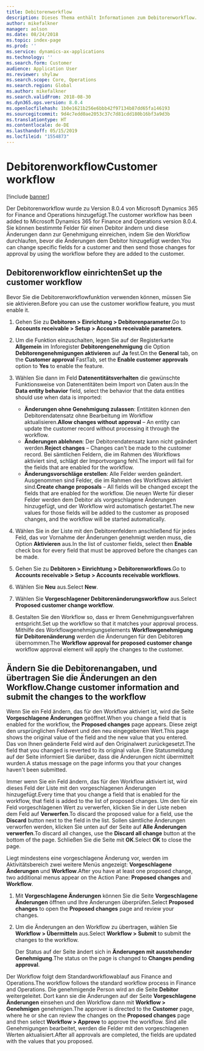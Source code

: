 ```yaml
---
title: Debitorenworkflow
description: Dieses Thema enthält Informationen zum Debitorenworkflow. Sie ändern bestimmte Felder für einen Debitor und senden diese Änderungen zur Genehmigung, indem Sie den Workflow durchlaufen, bevor die Änderungen dem Debitor hinzugefügt werden.
author: mikefalkner
manager: aolson
ms.date: 08/24/2018
ms.topic: index-page
ms.prod: ''
ms.service: dynamics-ax-applications
ms.technology: ''
ms.search.form: Customer
audience: Application User
ms.reviewer: shylaw
ms.search.scope: Core, Operations
ms.search.region: Global
ms.author: mikefalkner
ms.search.validFrom: 2018-08-30
ms.dyn365.ops.version: 8.0.4
ms.openlocfilehash: 1b0e1621b256e6bbb42f97134b87dd65fa146193
ms.sourcegitcommit: 9d4c7edd0ae2053c37c7d81cdd180b16bf3a9d3b
ms.translationtype: HT
ms.contentlocale: de-DE
ms.lasthandoff: 05/15/2019
ms.locfileid: "1554873"
---
```

# <a name="customer-workflow"></a><span data-ttu-id="c84f5-104">Debitorenworkflow</span><span class="sxs-lookup"><span data-stu-id="c84f5-104">Customer workflow</span></span>

[!include [banner](../includes/banner.md)]

<span data-ttu-id="c84f5-105">Der Debitorenworkflow wurde zu Version 8.0.4 von Microsoft Dynamics 365 for Finance and Operations hinzugefügt.</span><span class="sxs-lookup"><span data-stu-id="c84f5-105">The customer workflow has been added to Microsoft Dynamics 365 for Finance and Operations version 8.0.4.</span></span> <span data-ttu-id="c84f5-106">Sie können bestimmte Felder für einen Debitor ändern und diese Änderungen dann zur Genehmigung einreichen, indem Sie den Workflow durchlaufen, bevor die Änderungen dem Debitor hinzugefügt werden.</span><span class="sxs-lookup"><span data-stu-id="c84f5-106">You can change specific fields for a customer and then send those changes for approval by using the workflow before they are added to the customer.</span></span>

## <a name="set-up-the-customer-workflow"></a><span data-ttu-id="c84f5-107">Debitorenworkflow einrichten</span><span class="sxs-lookup"><span data-stu-id="c84f5-107">Set up the customer workflow</span></span>

<span data-ttu-id="c84f5-108">Bevor Sie die Debitorenworkflowfunktion verwenden können, müssen Sie sie aktivieren.</span><span class="sxs-lookup"><span data-stu-id="c84f5-108">Before you can use the customer workflow feature, you must enable it.</span></span>

1. <span data-ttu-id="c84f5-109">Gehen Sie zu **Debitoren \> Einrichtung \> Debitorenparameter**.</span><span class="sxs-lookup"><span data-stu-id="c84f5-109">Go to **Accounts receivable \> Setup \> Accounts receivable parameters**.</span></span>
2. <span data-ttu-id="c84f5-110">Um die Funktion einzuschalten, legen Sie auf der Registerkarte **Allgemein** im Inforegister **Debitorengenehmigung** die Option **Debitorengenehmigungen aktivieren** auf **Ja** fest.</span><span class="sxs-lookup"><span data-stu-id="c84f5-110">On the **General** tab, on the **Customer approval** FastTab, set the **Enable customer approvals** option to **Yes** to enable the feature.</span></span>
3. <span data-ttu-id="c84f5-111">Wählen Sie dann im Feld **Datenentitätsverhalten** die gewünschte Funktionsweise von Datenentitäten beim Import von Daten aus:</span><span class="sxs-lookup"><span data-stu-id="c84f5-111">In the **Data entity behavior** field, select the behavior that the data entities should use when data is imported:</span></span>

    - <span data-ttu-id="c84f5-112">**Änderungen ohne Genehmigung zulassen**: Entitäten können den Debitorendatensatz ohne Bearbeitung im Workflow aktualisieren.</span><span class="sxs-lookup"><span data-stu-id="c84f5-112">**Allow changes without approval** – An entity can update the customer record without processing it through the workflow.</span></span>
    - <span data-ttu-id="c84f5-113">**Änderungen ablehnen**: Der Debitorendatensatz kann nicht geändert werden.</span><span class="sxs-lookup"><span data-stu-id="c84f5-113">**Reject changes** – Changes can't be made to the customer record.</span></span> <span data-ttu-id="c84f5-114">Bei sämtlichen Feldern, die im Rahmen des Workflows aktiviert sind, schlägt der Importvorgang fehl.</span><span class="sxs-lookup"><span data-stu-id="c84f5-114">The import will fail for the fields that are enabled for the workflow.</span></span>
    - <span data-ttu-id="c84f5-115">**Änderungsvorschläge erstellen**: Alle Felder werden geändert. Ausgenommen sind Felder, die im Rahmen des Workflows aktiviert sind.</span><span class="sxs-lookup"><span data-stu-id="c84f5-115">**Create change proposals** – All fields will be changed except the fields that are enabled for the workflow.</span></span> <span data-ttu-id="c84f5-116">Die neuen Werte für dieser Felder werden dem Debitor als vorgeschlagene Änderungen hinzugefügt, und der Workflow wird automatisch gestartet.</span><span class="sxs-lookup"><span data-stu-id="c84f5-116">The new values for those fields will be added to the customer as proposed changes, and the workflow will be started automatically.</span></span>

4. <span data-ttu-id="c84f5-117">Wählen Sie in der Liste mit den Debitorenfeldern anschließend für jedes Feld, das vor Vornahme der Änderungen genehmigt werden muss, die Option **Aktivieren** aus.</span><span class="sxs-lookup"><span data-stu-id="c84f5-117">In the list of customer fields, select then **Enable** check box for every field that must be approved before the changes can be made.</span></span>
5. <span data-ttu-id="c84f5-118">Gehen Sie zu **Debitoren \> Einrichtung \> Debitorenworkflows**.</span><span class="sxs-lookup"><span data-stu-id="c84f5-118">Go to **Accounts receivable \> Setup \> Accounts receivable workflows**.</span></span>
6. <span data-ttu-id="c84f5-119">Wählen Sie **Neu** aus.</span><span class="sxs-lookup"><span data-stu-id="c84f5-119">Select **New**.</span></span>
7. <span data-ttu-id="c84f5-120">Wählen Sie **Vorgeschlagener Debitorenänderungsworkflow** aus.</span><span class="sxs-lookup"><span data-stu-id="c84f5-120">Select **Proposed customer change workflow**.</span></span> 
8. <span data-ttu-id="c84f5-121">Gestalten Sie den Workflow so, dass er Ihrem Genehmigungsverfahren entspricht.</span><span class="sxs-lookup"><span data-stu-id="c84f5-121">Set up the workflow so that it matches your approval process.</span></span> <span data-ttu-id="c84f5-122">Mithilfe des Workflowgenehmigungselements **Workflowgenehmigung für Debitorenänderung** werden die Änderungen für den Debitoren übernommen.</span><span class="sxs-lookup"><span data-stu-id="c84f5-122">The **Workflow approval for proposed customer change** workflow approval element will apply the changes to the customer.</span></span>

## <a name="change-customer-information-and-submit-the-changes-to-the-workflow"></a><span data-ttu-id="c84f5-123">Ändern Sie die Debitorenangaben, und übertragen Sie die Änderungen an den Workflow.</span><span class="sxs-lookup"><span data-stu-id="c84f5-123">Change customer information and submit the changes to the workflow</span></span>

<span data-ttu-id="c84f5-124">Wenn Sie ein Feld ändern, das für den Workflow aktiviert ist, wird die Seite **Vorgeschlagene Änderungen** geöffnet.</span><span class="sxs-lookup"><span data-stu-id="c84f5-124">When you change a field that is enabled for the workflow, the **Proposed changes** page appears.</span></span> <span data-ttu-id="c84f5-125">Diese zeigt den ursprünglichen Feldwert und den neu eingegebenen Wert.</span><span class="sxs-lookup"><span data-stu-id="c84f5-125">This page shows the original value of the field and the new value that you entered.</span></span> <span data-ttu-id="c84f5-126">Das von Ihnen geänderte Feld wird auf den Originalwert zurückgesetzt.</span><span class="sxs-lookup"><span data-stu-id="c84f5-126">The field that you changed is reverted to its original value.</span></span> <span data-ttu-id="c84f5-127">Eine Statusmeldung auf der Seite informiert Sie darüber, dass die Änderungen nicht übermittelt wurden.</span><span class="sxs-lookup"><span data-stu-id="c84f5-127">A status message on the page informs you that your changes haven't been submitted.</span></span>

<span data-ttu-id="c84f5-128">Immer wenn Sie ein Feld ändern, das für den Workflow aktiviert ist, wird dieses Feld der Liste mit den vorgeschlagenen Änderungen hinzugefügt.</span><span class="sxs-lookup"><span data-stu-id="c84f5-128">Every time that you change a field that is enabled for the workflow, that field is added to the list of proposed changes.</span></span> <span data-ttu-id="c84f5-129">Um den für ein Feld vorgeschlagenen Wert zu verwerfen, klicken Sie in der Liste neben dem Feld auf **Verwerfen**.</span><span class="sxs-lookup"><span data-stu-id="c84f5-129">To discard the proposed value for a field, use the **Discard** button next to the field in the list.</span></span> <span data-ttu-id="c84f5-130">Sollen sämtliche Änderungen verworfen werden, klicken Sie unten auf der Seite auf **Alle Änderungen verwerfen**.</span><span class="sxs-lookup"><span data-stu-id="c84f5-130">To discard all changes, use the **Discard all change** button at the bottom of the page.</span></span> <span data-ttu-id="c84f5-131">Schließen Sie die Seite mit **OK**.</span><span class="sxs-lookup"><span data-stu-id="c84f5-131">Select **OK** to close the page.</span></span>

<span data-ttu-id="c84f5-132">Liegt mindestens eine vorgeschlagene Änderung vor, werden im Aktivitätsbereich zwei weitere Menüs angezeigt: **Vorgeschlagene Änderungen** und **Workflow**.</span><span class="sxs-lookup"><span data-stu-id="c84f5-132">After you have at least one proposed change, two additional menus appear on the Action Pane: **Proposed changes** and **Workflow**.</span></span>

1. <span data-ttu-id="c84f5-133">Mit **Vorgeschlagene Änderungen** können Sie die Seite **Vorgeschlagene Änderungen** öffnen und Ihre Änderungen überprüfen.</span><span class="sxs-lookup"><span data-stu-id="c84f5-133">Select **Proposed changes** to open the **Proposed changes** page and review your changes.</span></span>
2. <span data-ttu-id="c84f5-134">Um die Änderungen an den Workflow zu übertragen, wählen Sie **Workflow \> Übermitteln** aus.</span><span class="sxs-lookup"><span data-stu-id="c84f5-134">Select **Workflow \> Submit** to submit the changes to the workflow.</span></span>

    <span data-ttu-id="c84f5-135">Der Status auf der Seite ändert sich in **Änderungen mit ausstehender Genehmigung**.</span><span class="sxs-lookup"><span data-stu-id="c84f5-135">The status on the page is changed to **Changes pending approval**.</span></span>

<span data-ttu-id="c84f5-136">Der Workflow folgt dem Standardworkflowablauf aus Finance and Operations.</span><span class="sxs-lookup"><span data-stu-id="c84f5-136">The workflow follows the standard workflow process in Finance and Operations.</span></span> <span data-ttu-id="c84f5-137">Die genehmigende Person wird an die Seite **Debitor** weitergeleitet. Dort kann sie die Änderungen auf der Seite **Vorgeschlagene Änderungen** einsehen und den Workflow dann mit **Workflow \> Genehmigen** genehmigen.</span><span class="sxs-lookup"><span data-stu-id="c84f5-137">The approver is directed to the **Customer** page, where he or she can review the changes on the **Proposed changes** page and then select **Workflow \> Approve** to approve the workflow.</span></span> <span data-ttu-id="c84f5-138">Sind alle Genehmigungen bearbeitet, werden die Felder mit den vorgeschlagenen Werten aktualisiert.</span><span class="sxs-lookup"><span data-stu-id="c84f5-138">After all approvals are completed, the fields are updated with the values that you proposed.</span></span>
